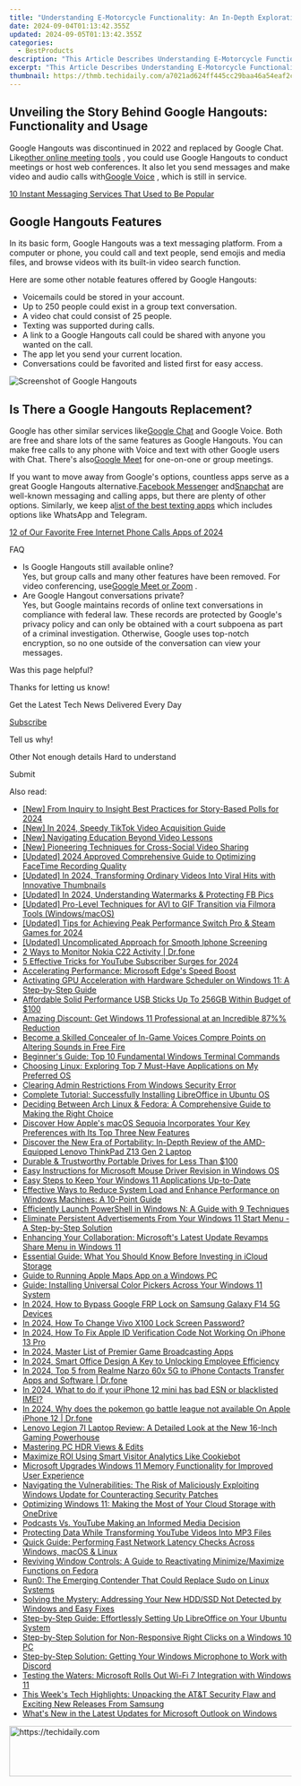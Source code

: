 ```yaml
---
title: "Understanding E-Motorcycle Functionality: An In-Depth Exploration"
date: 2024-09-04T01:13:42.355Z
updated: 2024-09-05T01:13:42.355Z
categories:
  - BestProducts
description: "This Article Describes Understanding E-Motorcycle Functionality: An In-Depth Exploration"
excerpt: "This Article Describes Understanding E-Motorcycle Functionality: An In-Depth Exploration"
thumbnail: https://thmb.techidaily.com/a7021ad624ff445cc29baa46a54eaf2cd9c23802b899b1042a541c20e9321a2f.jpg
---
```


## Unveiling the Story Behind Google Hangouts: Functionality and Usage
 Google Hangouts was discontinued in 2022 and replaced by Google Chat. Like[other online meeting tools](https://www.lifewire.com/best-online-meeting-tools-2377233) , you could use Google Hangouts to conduct meetings or host web conferences. It also let you send messages and make video and audio calls with[Google Voice](https://www.lifewire.com/what-is-google-voice-1616888) , which is still in service.

[10 Instant Messaging Services That Used to Be Popular](https://www.lifewire.com/once-popular-old-instant-messaging-services-3486135)

## Google Hangouts Features

 In its basic form, Google Hangouts was a text messaging platform. From a computer or phone, you could call and text people, send emojis and media files, and browse videos with its built-in video search function.

 Here are some other notable features offered by Google Hangouts:

* Voicemails could be stored in your account.
* Up to 250 people could exist in a group text conversation.
* A video chat could consist of 25 people.
* Texting was supported during calls.
* A link to a Google Hangouts call could be shared with anyone you wanted on the call.
* The app let you send your current location.
* Conversations could be favorited and listed first for easy access.

![Screenshot of Google Hangouts](https://www.lifewire.com/thmb/cJIiqK-nrvvPS18iwZ9_hDmK_aU=/1500x0/filters:no_upscale():max_bytes(150000):strip_icc():format(webp)/google-hangouts-5b40d83f46e0fb003743e320.PNG)

## Is There a Google Hangouts Replacement?

 Google has other similar services like[Google Chat](https://chat.google.com/) and Google Voice. Both are free and share lots of the same features as Google Hangouts. You can make free calls to any phone with Voice and text with other Google users with Chat. There's also[Google Meet](https://meet.google.com/) for one-on-one or group meetings.

 If you want to move away from Google's options, countless apps serve as a great Google Hangouts alternative.[Facebook Messenger](https://www.lifewire.com/facebook-messenger-4103719) and[Snapchat](https://www.lifewire.com/what-is-snapchat-3485908) are well-known messaging and calling apps, but there are plenty of other options. Similarly, we keep a[list of the best texting apps](https://www.lifewire.com/best-mobile-messaging-apps-2654839) which includes options like WhatsApp and Telegram.

[12 of Our Favorite Free Internet Phone Calls Apps of 2024](https://www.lifewire.com/free-internet-phone-calls-1356646)

 FAQ

* Is Google Hangouts still available online?  
 Yes, but group calls and many other features have been removed. For video conferencing, use[Google Meet or Zoom](https://www.lifewire.com/see-what-sets-these-video-conferencing-apps-apart-5077639) .
* Are Google Hangout conversations private?  
 Yes, but Google maintains records of online text conversations in compliance with federal law. These records are protected by Google's privacy policy and can only be obtained with a court subpoena as part of a criminal investigation. Otherwise, Google uses top-notch encryption, so no one outside of the conversation can view your messages.

Was this page helpful?

Thanks for letting us know!

 Get the Latest Tech News Delivered Every Day

[Subscribe](https://www.lifewire.com/#)

Tell us why!

 Other  Not enough details  Hard to understand

 Submit

<ins class="adsbygoogle"
     style="display:block"
     data-ad-format="autorelaxed"
     data-ad-client="ca-pub-7571918770474297"
     data-ad-slot="1223367746"></ins>



<ins class="adsbygoogle"
     style="display:block"
     data-ad-client="ca-pub-7571918770474297"
     data-ad-slot="8358498916"
     data-ad-format="auto"
     data-full-width-responsive="true"></ins>

<span class="atpl-alsoreadstyle">Also read:</span>
<div><ul>
<li><a href="https://instagram-video-files.techidaily.com/new-from-inquiry-to-insight-best-practices-for-story-based-polls-for-2024/"><u>[New] From Inquiry to Insight  Best Practices for Story-Based Polls for 2024</u></a></li>
<li><a href="https://tiktok-videos.techidaily.com/new-in-2024-speedy-tiktok-video-acquisition-guide/"><u>[New] In 2024, Speedy TikTok Video Acquisition Guide</u></a></li>
<li><a href="https://extra-skills.techidaily.com/new-navigating-education-beyond-video-lessons/"><u>[New] Navigating Education Beyond Video Lessons</u></a></li>
<li><a href="https://facebook-clips.techidaily.com/new-pioneering-techniques-for-cross-social-video-sharing/"><u>[New] Pioneering Techniques for Cross-Social Video Sharing</u></a></li>
<li><a href="https://screen-capture.techidaily.com/updated-2024-approved-comprehensive-guide-to-optimizing-facetime-recording-quality/"><u>[Updated] 2024 Approved  Comprehensive Guide to Optimizing FaceTime Recording Quality</u></a></li>
<li><a href="https://youtube-sure.techidaily.com/ed-in-2024-transforming-ordinary-videos-into-viral-hits-with-innovative-thumbnails/"><u>[Updated] In 2024, Transforming Ordinary Videos Into Viral Hits with Innovative Thumbnails</u></a></li>
<li><a href="https://facebook-videos.techidaily.com/updated-in-2024-understanding-watermarks-and-protecting-fb-pics/"><u>[Updated] In 2024, Understanding Watermarks & Protecting FB Pics</u></a></li>
<li><a href="https://extra-guidance.techidaily.com/updated-pro-level-techniques-for-avi-to-gif-transition-via-filmora-tools-windowsmacos/"><u>[Updated] Pro-Level Techniques for AVI to GIF Transition via Filmora Tools (Windows/macOS)</u></a></li>
<li><a href="https://screen-sharing-recording.techidaily.com/updated-tips-for-achieving-peak-performance-switch-pro-and-steam-games-for-2024/"><u>[Updated] Tips for Achieving Peak Performance  Switch Pro & Steam Games for 2024</u></a></li>
<li><a href="https://visual-screen-recording.techidaily.com/updated-uncomplicated-approach-for-smooth-iphone-screening/"><u>[Updated] Uncomplicated Approach for Smooth Iphone Screening</u></a></li>
<li><a href="https://android-location-track.techidaily.com/2-ways-to-monitor-nokia-c22-activity-drfone-by-drfone-virtual-android/"><u>2 Ways to Monitor Nokia C22 Activity | Dr.fone</u></a></li>
<li><a href="https://youtube-data.techidaily.com/ective-tricks-for-youtube-subscriber-surges-for-2024/"><u>5 Effective Tricks for YouTube Subscriber Surges for 2024</u></a></li>
<li><a href="https://tech-renaissance.techidaily.com/accelerating-performance-microsoft-edges-speed-boost/"><u>Accelerating Performance: Microsoft Edge's Speed Boost</u></a></li>
<li><a href="https://tech-renaissance.techidaily.com/activating-gpu-acceleration-with-hardware-scheduler-on-windows-11-a-step-by-step-guide/"><u>Activating GPU Acceleration with Hardware Scheduler on Windows 11: A Step-by-Step Guide</u></a></li>
<li><a href="https://tech-renaissance.techidaily.com/affordable-solid-performance-usb-sticks-up-to-256gb-within-budget-of-100/"><u>Affordable Solid Performance USB Sticks Up To 256GB Within Budget of $100</u></a></li>
<li><a href="https://tech-renaissance.techidaily.com/amazing-discount-get-windows-11-professional-at-an-incredible-87-reduction/"><u>Amazing Discount: Get Windows 11 Professional at an Incredible 87%% Reduction</u></a></li>
<li><a href="https://extra-resources.techidaily.com/become-a-skilled-concealer-of-in-game-voices-compre-points-on-altering-sounds-in-free-fire/"><u>Become a Skilled Concealer of In-Game Voices  Compre Points on Altering Sounds in Free Fire</u></a></li>
<li><a href="https://tech-renaissance.techidaily.com/beginners-guide-top-10-fundamental-windows-terminal-commands/"><u>Beginner's Guide: Top 10 Fundamental Windows Terminal Commands</u></a></li>
<li><a href="https://tech-renaissance.techidaily.com/choosing-linux-exploring-top-7-must-have-applications-on-my-preferred-os/"><u>Choosing Linux: Exploring Top 7 Must-Have Applications on My Preferred OS</u></a></li>
<li><a href="https://win11-tips.techidaily.com/clearing-admin-restrictions-from-windows-security-error/"><u>Clearing Admin Restrictions From Windows Security Error</u></a></li>
<li><a href="https://tech-renaissance.techidaily.com/complete-tutorial-successfully-installing-libreoffice-in-ubuntu-os/"><u>Complete Tutorial: Successfully Installing LibreOffice in Ubuntu OS</u></a></li>
<li><a href="https://tech-renaissance.techidaily.com/deciding-between-arch-linux-and-fedora-a-comprehensive-guide-to-making-the-right-choice/"><u>Deciding Between Arch Linux & Fedora: A Comprehensive Guide to Making the Right Choice</u></a></li>
<li><a href="https://tech-renaissance.techidaily.com/discover-how-apples-macos-sequoia-incorporates-your-key-preferences-with-its-top-three-new-features/"><u>Discover How Apple's macOS Sequoia Incorporates Your Key Preferences with Its Top Three New Features</u></a></li>
<li><a href="https://tech-renaissance.techidaily.com/discover-the-new-era-of-portability-in-depth-review-of-the-amd-equipped-lenovo-thinkpad-z13-gen-2-laptop/"><u>Discover the New Era of Portability: In-Depth Review of the AMD-Equipped Lenovo ThinkPad Z13 Gen 2 Laptop</u></a></li>
<li><a href="https://tech-renaissance.techidaily.com/durable-and-trustworthy-portable-drives-for-less-than-100/"><u>Durable & Trustworthy Portable Drives for Less Than $100</u></a></li>
<li><a href="https://win-dash.techidaily.com/easy-instructions-for-microsoft-mouse-driver-revision-in-windows-os/"><u>Easy Instructions for Microsoft Mouse Driver Revision in Windows OS</u></a></li>
<li><a href="https://tech-renaissance.techidaily.com/easy-steps-to-keep-your-windows-11-applications-up-to-date/"><u>Easy Steps to Keep Your Windows 11 Applications Up-to-Date</u></a></li>
<li><a href="https://tech-renaissance.techidaily.com/effective-ways-to-reduce-system-load-and-enhance-performance-on-windows-machines-a-10-point-guide/"><u>Effective Ways to Reduce System Load and Enhance Performance on Windows Machines: A 10-Point Guide</u></a></li>
<li><a href="https://tech-renaissance.techidaily.com/efficiently-launch-powershell-in-windows-n-a-guide-with-9-techniques/"><u>Efficiently Launch PowerShell in Windows N: A Guide with 9 Techniques</u></a></li>
<li><a href="https://tech-renaissance.techidaily.com/eliminate-persistent-advertisements-from-your-windows-11-start-menu-a-step-by-step-solution/"><u>Eliminate Persistent Advertisements From Your Windows 11 Start Menu - A Step-by-Step Solution</u></a></li>
<li><a href="https://tech-renaissance.techidaily.com/enhancing-your-collaboration-microsofts-latest-update-revamps-share-menu-in-windows-11/"><u>Enhancing Your Collaboration: Microsoft's Latest Update Revamps Share Menu in Windows 11</u></a></li>
<li><a href="https://tech-renaissance.techidaily.com/essential-guide-what-you-should-know-before-investing-in-icloud-storage/"><u>Essential Guide: What You Should Know Before Investing in iCloud Storage</u></a></li>
<li><a href="https://tech-renaissance.techidaily.com/guide-to-running-apple-maps-app-on-a-windows-pc/"><u>Guide to Running Apple Maps App on a Windows PC</u></a></li>
<li><a href="https://tech-renaissance.techidaily.com/guide-installing-universal-color-pickers-across-your-windows-11-system/"><u>Guide: Installing Universal Color Pickers Across Your Windows 11 System</u></a></li>
<li><a href="https://android-frp.techidaily.com/in-2024-how-to-bypass-google-frp-lock-on-samsung-galaxy-f14-5g-devices-by-drfone-android/"><u>In 2024, How to Bypass Google FRP Lock on Samsung Galaxy F14 5G Devices</u></a></li>
<li><a href="https://android-unlock.techidaily.com/in-2024-how-to-change-vivo-x100-lock-screen-password-by-drfone-android/"><u>In 2024, How To Change Vivo X100 Lock Screen Password?</u></a></li>
<li><a href="https://apple-account.techidaily.com/in-2024-how-to-fix-apple-id-verification-code-not-working-on-iphone-13-pro-by-drfone-ios/"><u>In 2024, How To Fix Apple ID Verification Code Not Working On iPhone 13 Pro</u></a></li>
<li><a href="https://extra-guidance.techidaily.com/in-2024-master-list-of-premier-game-broadcasting-apps/"><u>In 2024, Master List of Premier Game Broadcasting Apps</u></a></li>
<li><a href="https://extra-approaches.techidaily.com/in-2024-smart-office-design-a-key-to-unlocking-employee-efficiency/"><u>In 2024, Smart Office Design  A Key to Unlocking Employee Efficiency</u></a></li>
<li><a href="https://android-transfer.techidaily.com/in-2024-top-5-from-realme-narzo-60x-5g-to-iphone-contacts-transfer-apps-and-software-drfone-by-drfone-transfer-from-android-transfer-from-android/"><u>In 2024, Top 5 from Realme Narzo 60x 5G to iPhone Contacts Transfer Apps and Software | Dr.fone</u></a></li>
<li><a href="https://sim-unlock.techidaily.com/in-2024-what-to-do-if-your-iphone-12-mini-has-bad-esn-or-blacklisted-imei-by-drfone-ios/"><u>In 2024, What to do if your iPhone 12 mini has bad ESN or blacklisted IMEI?</u></a></li>
<li><a href="https://ios-pokemon-go.techidaily.com/in-2024-why-does-the-pokemon-go-battle-league-not-available-on-apple-iphone-12-drfone-by-drfone-virtual-ios/"><u>In 2024, Why does the pokemon go battle league not available On Apple iPhone 12 | Dr.fone</u></a></li>
<li><a href="https://tech-renaissance.techidaily.com/lenovo-legion-7i-laptop-review-a-detailed-look-at-the-new-16-inch-gaming-powerhouse/"><u>Lenovo Legion 7I Laptop Review: A Detailed Look at the New 16-Inch Gaming Powerhouse</u></a></li>
<li><a href="https://extra-tips.techidaily.com/mastering-pc-hdr-views-and-edits/"><u>Mastering PC HDR Views & Edits</u></a></li>
<li><a href="https://data-safeguard.techidaily.com/maximize-roi-using-smart-visitor-analytics-like-cookiebot/"><u>Maximize ROI Using Smart Visitor Analytics Like Cookiebot</u></a></li>
<li><a href="https://tech-renaissance.techidaily.com/microsoft-upgrades-windows-11-memory-functionality-for-improved-user-experience/"><u>Microsoft Upgrades Windows 11 Memory Functionality for Improved User Experience</u></a></li>
<li><a href="https://tech-renaissance.techidaily.com/navigating-the-vulnerabilities-the-risk-of-maliciously-exploiting-windows-update-for-counteracting-security-patches/"><u>Navigating the Vulnerabilities: The Risk of Maliciously Exploiting Windows Update for Counteracting Security Patches</u></a></li>
<li><a href="https://tech-renaissance.techidaily.com/optimizing-windows-11-making-the-most-of-your-cloud-storage-with-onedrive/"><u>Optimizing Windows 11: Making the Most of Your Cloud Storage with OneDrive</u></a></li>
<li><a href="https://extra-lessons.techidaily.com/podcasts-vs-youtube-making-an-informed-media-decision/"><u>Podcasts Vs. YouTube  Making an Informed Media Decision</u></a></li>
<li><a href="https://youtube-web.techidaily.com/cting-data-while-transforming-youtube-videos-into-mp3-files/"><u>Protecting Data While Transforming YouTube Videos Into MP3 Files</u></a></li>
<li><a href="https://tech-renaissance.techidaily.com/quick-guide-performing-fast-network-latency-checks-across-windows-macos-and-linux/"><u>Quick Guide: Performing Fast Network Latency Checks Across Windows, macOS & Linux</u></a></li>
<li><a href="https://tech-renaissance.techidaily.com/reviving-window-controls-a-guide-to-reactivating-minimizemaximize-functions-on-fedora/"><u>Reviving Window Controls: A Guide to Reactivating Minimize/Maximize Functions on Fedora</u></a></li>
<li><a href="https://tech-renaissance.techidaily.com/run0-the-emerging-contender-that-could-replace-sudo-on-linux-systems/"><u>Run0: The Emerging Contender That Could Replace Sudo on Linux Systems</u></a></li>
<li><a href="https://tech-renaissance.techidaily.com/solving-the-mystery-addressing-your-new-hddssd-not-detected-by-windows-and-easy-fixes/"><u>Solving the Mystery: Addressing Your New HDD/SSD Not Detected by Windows and Easy Fixes</u></a></li>
<li><a href="https://tech-renaissance.techidaily.com/step-by-step-guide-effortlessly-setting-up-libreoffice-on-your-ubuntu-system/"><u>Step-by-Step Guide: Effortlessly Setting Up LibreOffice on Your Ubuntu System</u></a></li>
<li><a href="https://win-howtos.techidaily.com/step-by-step-solution-for-non-responsive-right-clicks-on-a-windows-10-pc/"><u>Step-by-Step Solution for Non-Responsive Right Clicks on a Windows 10 PC</u></a></li>
<li><a href="https://tech-renaissance.techidaily.com/step-by-step-solution-getting-your-windows-microphone-to-work-with-discord/"><u>Step-by-Step Solution: Getting Your Windows Microphone to Work with Discord</u></a></li>
<li><a href="https://tech-renaissance.techidaily.com/testing-the-waters-microsoft-rolls-out-wi-fi-7-integration-with-windows-11/"><u>Testing the Waters: Microsoft Rolls Out Wi-Fi 7 Integration with Windows 11</u></a></li>
<li><a href="https://tech-renaissance.techidaily.com/this-weeks-tech-highlights-unpacking-the-atandt-security-flaw-and-exciting-new-releases-from-samsung/"><u>This Week's Tech Highlights: Unpacking the AT&T Security Flaw and Exciting New Releases From Samsung</u></a></li>
<li><a href="https://tech-renaissance.techidaily.com/whats-new-in-the-latest-updates-for-microsoft-outlook-on-windows/"><u>What's New in the Latest Updates for Microsoft Outlook on Windows</u></a></li>
</ul></div>

<!-- affiliate ads begin -->
<a href="https://aligracehair.sjv.io/c/5597632/1948909/19272" target="_top" id="1948909">
  <img src="//a.impactradius-go.com/display-ad/19272-1948909" border="0" alt="https://techidaily.com" width="728" height="90"/>
</a>
<img height="0" width="0" src="https://aligracehair.sjv.io/i/5597632/1948909/19272" style="position:absolute;visibility:hidden;" border="0" />
<!-- affiliate ads end -->